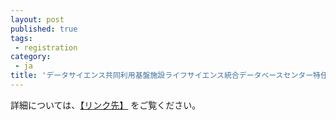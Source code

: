 ```yaml
---
layout: post
published: true
tags:
 - registration
category:
 - ja
title: 'データサイエンス共同利用基盤施設ライフサイエンス統合データベースセンター特任研究員募集（〆2/15（金）17時）'
---
```

詳細については、[【リンク先】](https://ds.rois.ac.jp/post-2915/) をご覧ください。
